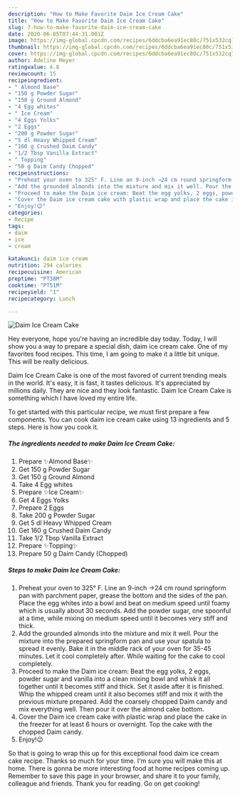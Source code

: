```yaml
---
description: "How to Make Favorite Daim Ice Cream Cake"
title: "How to Make Favorite Daim Ice Cream Cake"
slug: 7-how-to-make-favorite-daim-ice-cream-cake
date: 2020-06-05T07:44:31.001Z
image: https://img-global.cpcdn.com/recipes/6ddcba6ea91ec80c/751x532cq70/daim-ice-cream-cake-recipe-main-photo.jpg
thumbnail: https://img-global.cpcdn.com/recipes/6ddcba6ea91ec80c/751x532cq70/daim-ice-cream-cake-recipe-main-photo.jpg
cover: https://img-global.cpcdn.com/recipes/6ddcba6ea91ec80c/751x532cq70/daim-ice-cream-cake-recipe-main-photo.jpg
author: Adeline Meyer
ratingvalue: 4.8
reviewcount: 15
recipeingredient:
- " Almond Base"
- "150 g Powder Sugar"
- "150 g Ground Almond"
- "4 Egg whites"
- " Ice Cream"
- "4 Eggs Yolks"
- "2 Eggs"
- "200 g Powder Sugar"
- "5 dl Heavy Whipped Cream"
- "160 g Crushed Daim Candy"
- "1/2 Tbsp Vanilla Extract"
- " Topping"
- "50 g Daim Candy Chopped"
recipeinstructions:
- "Preheat your oven to 325° F. Line an 9-inch →24 cm round springform pan with parchment paper, grease the bottom and the sides of the pan. Place the egg whites into a bowl and beat on medium speed until foamy which is usually about 30 seconds. Add the powder sugar, one spoonful at a time, while mixing on medium speed until it becomes very stiff and thick."
- "Add the grounded almonds into the mixture and mix it well. Pour the mixture into the prepared springform pan and use your spatula to spread it evenly. Bake it in the middle rack of your oven for 35-45 minutes. Let it cool completely after. While waiting for the cake to cool completely."
- "Proceed to make the Daim ice cream: Beat the egg yolks, 2 eggs, powder sugar and vanilla into a clean mixing bowl and whisk it all together until it becomes stiff and thick. Set it aside after it is finished. Whip the whipped cream until it also becomes stiff and mix it with the previous mixture prepared. Add the coarsely chopped Daim candy and mix everything well. Then pour it over the almond cake bottom."
- "Cover the Daim ice cream cake with plastic wrap and place the cake in the freezer for at least 6 hours or overnight. Top the cake with the chopped Daim candy."
- "Enjoy!😉"
categories:
- Recipe
tags:
- daim
- ice
- cream

katakunci: daim ice cream 
nutrition: 294 calories
recipecuisine: American
preptime: "PT38M"
cooktime: "PT51M"
recipeyield: "1"
recipecategory: Lunch

---
```



![Daim Ice Cream Cake](https://img-global.cpcdn.com/recipes/6ddcba6ea91ec80c/751x532cq70/daim-ice-cream-cake-recipe-main-photo.jpg)

Hey everyone, hope you're having an incredible day today. Today, I will show you a way to prepare a special dish, daim ice cream cake. One of my favorites food recipes. This time, I am going to make it a little bit unique. This will be really delicious.

Daim Ice Cream Cake is one of the most favored of current trending meals in the world. It's easy, it is fast, it tastes delicious. It's appreciated by millions daily. They are nice and they look fantastic. Daim Ice Cream Cake is something which I have loved my entire life.




To get started with this particular recipe, we must first prepare a few components. You can cook daim ice cream cake using 13 ingredients and 5 steps. Here is how you cook it.

##### The ingredients needed to make Daim Ice Cream Cake:

1. Prepare  ✨Almond Base✨
1. Get 150 g Powder Sugar
1. Get 150 g Ground Almond
1. Take 4 Egg whites
1. Prepare  ✨Ice Cream✨
1. Get 4 Eggs Yolks
1. Prepare 2 Eggs
1. Take 200 g Powder Sugar
1. Get 5 dl Heavy Whipped Cream
1. Get 160 g Crushed Daim Candy
1. Take 1/2 Tbsp Vanilla Extract
1. Prepare  ✨Topping✨
1. Prepare 50 g Daim Candy (Chopped)




##### Steps to make Daim Ice Cream Cake:

1. Preheat your oven to 325° F. Line an 9-inch →24 cm round springform pan with parchment paper, grease the bottom and the sides of the pan. Place the egg whites into a bowl and beat on medium speed until foamy which is usually about 30 seconds. Add the powder sugar, one spoonful at a time, while mixing on medium speed until it becomes very stiff and thick.
1. Add the grounded almonds into the mixture and mix it well. Pour the mixture into the prepared springform pan and use your spatula to spread it evenly. Bake it in the middle rack of your oven for 35-45 minutes. Let it cool completely after. While waiting for the cake to cool completely.
1. Proceed to make the Daim ice cream: Beat the egg yolks, 2 eggs, powder sugar and vanilla into a clean mixing bowl and whisk it all together until it becomes stiff and thick. Set it aside after it is finished. Whip the whipped cream until it also becomes stiff and mix it with the previous mixture prepared. Add the coarsely chopped Daim candy and mix everything well. Then pour it over the almond cake bottom.
1. Cover the Daim ice cream cake with plastic wrap and place the cake in the freezer for at least 6 hours or overnight. Top the cake with the chopped Daim candy.
1. Enjoy!😉




So that is going to wrap this up for this exceptional food daim ice cream cake recipe. Thanks so much for your time. I'm sure you will make this at home. There is gonna be more interesting food at home recipes coming up. Remember to save this page in your browser, and share it to your family, colleague and friends. Thank you for reading. Go on get cooking!
